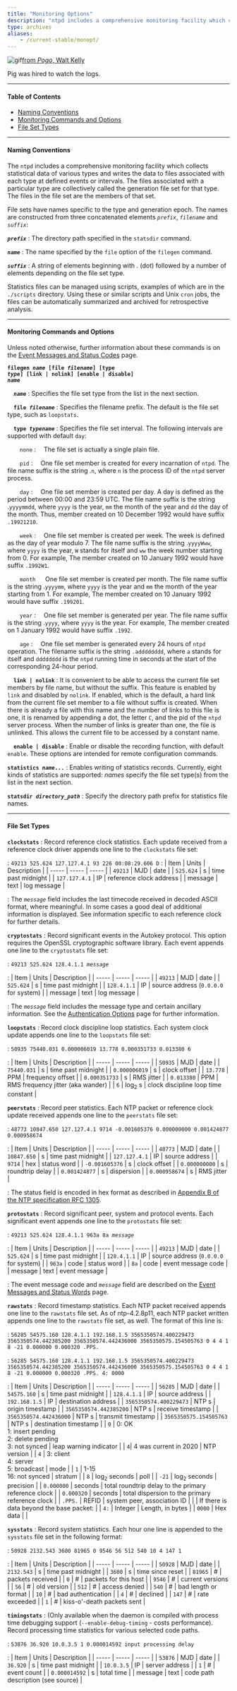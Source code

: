 ```yaml
---
title: "Monitoring Options"
description: "ntpd includes a comprehensive monitoring facility which collects statistical data and writes the data to files at defined events or intervals. "
type: archives
aliases:
    - /current-stable/monopt/
---
```


![gif](/documentation/pic/pogo8.gif)[from _Pogo_, Walt Kelly](/reflib/pictures/)

Pig was hired to watch the logs.

* * *

#### Table of Contents

*   [Naming Conventions](/documentation/4.2.8-series/monopt/#naming-conventions)
*   [Monitoring Commands and Options](/documentation/4.2.8-series/monopt/#monitoring-commands-and-options)
*   [File Set Types](/documentation/4.2.8-series/monopt/#file-set-types)

* * *

#### Naming Conventions

The <code>ntpd</code> includes a comprehensive monitoring facility which collects statistical data of various types and writes the data to files associated with each type at defined events or intervals. The files associated with a particular type are collectively called the generation file set for that type. The files in the file set are the members of that set.

File sets have names specific to the type and generation epoch. The names are constructed from three concatenated elements _<code>prefix</code>_, _<code>filename</code>_ and _<code>suffix</code>_:

<code>**_prefix_**</code>
: The directory path specified in the <code>statsdir</code> command.

<code>**_name_**</code>
: The name specified by the <code>file</code> option of the <code>filegen</code> command.

<code>**_suffix_**</code>
: A string of elements beginning with . (dot) followed by a number of elements depending on the file set type.

Statistics files can be managed using scripts, examples of which are in the <code>./scripts</code> directory. Using these or similar scripts and Unix <code>cron</code> jobs, the files can be automatically summarized and archived for retrospective analysis.

* * *

#### Monitoring Commands and Options

Unless noted otherwise, further information about these commands is on the [Event Messages and Status Codes](/documentation/4.2.8-series/decode/) page.

<code>**filegen _name_ [file _filename_] [type _type_] [link | nolink] [enable | disable] _name_**</code>

&emsp;<code>**_name_**</code>
: Specifies the file set type from the list in the next section.

&emsp;<code>**file _filename_**</code>
: Specifies the filename prefix. The default is the file set type, such as <code>loopstats</code>.

&emsp;<code>**type _typename_**</code>
: Specifies the file set interval. The following intervals are supported with default <code>day</code>:

&emsp;&emsp;<code>none</code>
: &emsp;The file set is actually a single plain file.

&emsp;&emsp;<code>pid</code>
: &emsp;One file set member is created for every incarnation of <code>ntpd</code>. The file name suffix is the string .<code>n</code>, where <code>n</code> is the process ID of the <code>ntpd</code> server process.

&emsp;&emsp;<code>day</code>
: &emsp;One file set member is created per day. A day is defined as the period between 00:00 and 23:59 UTC. The file name suffix is the string .<code>yyyymmdd</code>, where <code>yyyy</code> is the year, <code>mm</code> the month of the year and <code>dd</code> the day of the month. Thus, member created on 10 December 1992 would have suffix <code>.19921210</code>.

&emsp;&emsp;<code>week</code>
: &emsp;One file set member is created per week. The week is defined as the day of year modulo 7. The file name suffix is the string .<code>yyyyWww</code>, where <code>yyyy</code> is the year, <code>W</code> stands for itself and <code>ww</code> the week number starting from 0. For example, The member created on 10 January 1992 would have suffix <code>.1992W1</code>.

&emsp;&emsp;<code>month</code>
 &emsp; One file set member is created per month. The file name suffix is the string .<code>yyyymm</code>, where <code>yyyy</code> is the year and <code>mm</code> the month of the year starting from 1. For example, The member created on 10 January 1992 would have suffix <code>.199201</code>.

&emsp;&emsp;<code>year</code>
: &emsp;One file set member is generated per year. The file name suffix is the string .<code>yyyy</code>, where <code>yyyy</code> is the year. For example, The member created on 1 January 1992 would have suffix <code>.1992</code>.

&emsp;&emsp;<code>age</code>
: &emsp;One file set member is generated every 24 hours of <code>ntpd</code> operation. The filename suffix is the string <code>.adddddddd</code>, where <code>a</code> stands for itself and <code>dddddddd</code> is the <code>ntpd</code> running time in seconds at the start of the corresponding 24-hour period.

&emsp;<code>**link | nolink**</code>
: It is convenient to be able to access the current file set members by file name, but without the suffix. This feature is enabled by <code>link</code> and disabled by <code>nolink</code>. If enabled, which is the default, a hard link from the current file set member to a file without suffix is created. When there is already a file with this name and the number of links to this file is one, it is renamed by appending a dot, the letter <code>C</code>, and the pid of the <code>ntpd</code> server process. When the number of links is greater than one, the file is unlinked. This allows the current file to be accessed by a constant name.

&emsp;<code>**enable | disable**</code>
: Enable or disable the recording function, with default <code>enable</code>. These options are intended for remote configuration commands.

<code>**statistics _name_...**</code>
: Enables writing of statistics records. Currently, eight kinds of statistics are supported: _names_ specify the file set type(s) from the list in the next section.

<code>**statsdir _directory_path_**</code>
: Specify the directory path prefix for statistics file names.

* * *

#### File Set Types

<code>**clockstats**</code>
: Record reference clock statistics. Each update received from a reference clock driver appends one line to the <code>clockstats</code> file set:

: `49213 525.624 127.127.4.1 93 226 00:08:29.606 D`
: | Item | Units | Description |
| ----- | ----- | ----- |
| `49213` | MJD | date |
| `525.624` | s | time past midnight |
| `127.127.4.1` | IP | reference clock address |
| message | text | log message |

: The <code>_message_</code> field includes the last timecode received in decoded ASCII format, where meaningful. In some cases a good deal of additional information is displayed. See information specific to each reference clock for further details.

<code>**cryptostats**</code>
: Record significant events in the Autokey protocol. This option requires the OpenSSL cryptographic software library. Each event appends one line to the <code>cryptostats</code> file set:

: <code>49213 525.624 128.4.1.1 _message_</code>

: | Item | Units | Description |
| ----- | ----- | ----- |
| `49213` | MJD | date |
| `525.624` | s | time past midnight |
| `128.4.1.1` | IP | source address (`0.0.0.0` for system) |
| message | text | log message |

: The <code>_message_</code> field includes the message type and certain ancillary information. See the [Authentication Options](/documentation/4.2.8-series/authopt/) page for further information.

<code>**loopstats**</code>
: Record clock discipline loop statistics. Each system clock update appends one line to the <code>loopstats</code> file set:

: `50935 75440.031 0.000006019 13.778 0.000351733 0.013380 6`

: | Item | Units | Description |
| ----- | ----- | ----- |
| `50935` | MJD | date |
| `75440.031` | s | time past midnight |
| `0.000006019` | s | clock offset |
| `13.778` | PPM | frequency offset |
| `0.000351733` | s | RMS jitter |
| `0.013380` | PPM | RMS frequency jitter (aka wander) |
| `6` | log<sub>2</sub> s | clock discipline loop time constant |

<code>**peerstats**</code>
: Record peer statistics. Each NTP packet or reference clock update received appends one line to the <code>peerstats</code> file set:

: `48773 10847.650 127.127.4.1 9714 -0.001605376 0.000000000 0.001424877 0.000958674`

: | Item | Units | Description |
| ----- | ----- | ----- |
| `48773` | MJD | date |
| `10847.650` | s | time past midnight |
| `127.127.4.1` | IP | source address |
| `9714` | hex | status word |
| `-0.001605376` | s | clock offset |
| `0.000000000` | s | roundtrip delay |
| `0.001424877` | s | dispersion |
| `0.000958674` | s | RMS jitter |

: The status field is encoded in hex format as described in [Appendix B of the NTP specification RFC 1305](/reflib/rfc/rfc1305/rfc1305c.pdf).

<code>**protostats**</code>
: Record significant peer, system and protocol events. Each significant event appends one line to the <code>protostats</code> file set:

: <code>49213 525.624 128.4.1.1 963a 8a _message_</code>

: | Item | Units | Description |
| ----- | ----- | ----- |
| `49213` | MJD | date |
| `525.624` | s | time past midnight |
| `128.4.1.1` | IP | source address (`0.0.0.0` for system) |
| `963a` | code | status word |
| `8a` | code | event message code |
| message | text | event message |

: The event message code and <code>_message_</code> field are described on the [Event Messages and Status Words](/documentation/4.2.8-series/decode/) page.

<code>**rawstats**</code>
: Record timestamp statistics. Each NTP packet received appends one line to the <code>rawstats</code> file set. As of ntp-4.2.8p11, each NTP packet written appends one line to the <code>rawstats</code> file set, as well. The format of this line is:

: `56285 54575.160 128.4.1.1 192.168.1.5 3565350574.400229473 3565350574.442385200 3565350574.442436000 3565350575.154505763 0 4 4 1 8 -21 0.000000 0.000320 .PPS.`

: `56285 54575.160 128.4.1.1 192.168.1.5 3565350574.400229473 3565350574.442385200 3565350574.442436000 3565350575.154505763 0 4 4 1 8 -21 0.000000 0.000320 .PPS. 4: 0000`

: | Item | Units | Description |
| ----- | ----- | ----- |
| `56285` | MJD | date |
| `54575.160` | s | time past midnight |
| `128.4.1.1` | IP | source address |
| `192.168.1.5` | IP | destination address |
| `3565350574.400229473` | NTP s | origin timestamp |
| `3565350574.442385200` | NTP s | receive timestamp |
| `3565350574.442436000` | NTP s | transmit timestamp |
| `3565350575.154505763` | NTP s | destination timestamp |
| `0` | 0: OK <br> 1: insert pending<br> 2: delete pending<br> 3: not synced | leap warning indicator |
| `4`| 4 was current in 2020 | NTP version |
| `4` | 3: client<br> 4: server<br> 5: broadcast | mode |
| `1` | 1-15<br> 16: not synced | stratum |
| `8` | log<sub>2</sub> seconds | poll |
| `-21` | log<sub>2</sub> seconds | precision |
| `0.000000` | seconds | total roundtrip delay to the primary reference clock |
| `0.000320` | seconds | total dispersion to the primary reference clock |
| `.PPS.` | REFID | system peer, association ID |
| | If there is data beyond the base packet: |
| `4:` | Integer | Length, in bytes |
| `0000` | Hex data | |

<code>**sysstats**</code>
: Record system statistics. Each hour one line is appended to the <code>sysstats</code> file set in the following format:

: `50928 2132.543 3600 81965 0 9546 56 512 540 10 4 147 1`

: | Item | Units | Description |
| ----- | ----- | ----- |
| `50928` | MJD | date |
| `2132.543` | s | time past midnight |
| `3600` | s | time since reset |
| `81965` | # | packets received |
| `0` | # | packets for this host |
| `9546` | # | current versions |
| `56` | # | old version |
| `512` | # | access denied |
| `540` | # | bad length or format |
| `10` | # | bad authentication |
| `4` | # | declined |
| `147` | # | rate exceeded |
| `1` | # | kiss-o'-death packets sent |

<code>**timingstats**</code>
: (Only available when the daemon is compiled with process time debugging support (<code>-\-enable-debug-timing</code> - costs performance). Record processing time statistics for various selected code paths.

: `53876 36.920 10.0.3.5 1 0.000014592 input processing delay`

: | Item | Units | Description |
| ----- | ----- | ----- |
| `53876` | MJD | date |
| `36.920` | s | time past midnight |
| `10.0.3.5` | IP | server address |
| `1` | # | event count |
| `0.000014592` | s | total time |
| message | text | code path description (see source) |